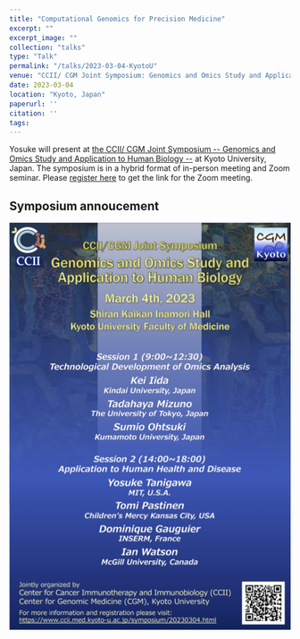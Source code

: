 ```yaml
---
title: "Computational Genomics for Precision Medicine"
excerpt: ""
excerpt_image: ""
collection: "talks"
type: "Talk"
permalink: "/talks/2023-03-04-KyotoU"
venue: "CCII/ CGM Joint Symposium: Genomics and Omics Study and Application to Human Biology"
date: 2023-03-04
location: "Kyoto, Japan"
paperurl: ''
citation: ''
tags:
---
```


Yosuke will present at [the CCII/ CGM Joint Symposium -- Genomics and Omics Study and Application to Human Biology --](https://www.ccii.med.kyoto-u.ac.jp/symposium/20230304.html) at Kyoto University, Japan. The symposium is in a hybrid format of in-person meeting and Zoom seminar. Please [register here](https://www.ccii.med.kyoto-u.ac.jp/symposium/20230304.html#registration) to get the link for the Zoom meeting.

## Symposium annoucement

[![symposium announcement](/files/2023/2023-03-04-KyotoU.png)](/files/2023/2023-03-04-KyotoU.pdf)

